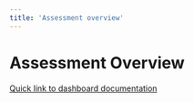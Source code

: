 ```yaml
--- 
title: 'Assessment overview'
---
```


# Assessment Overview

[Quick link to dashboard documentation](https://github.com/databrickslabs/ucx/blob/main/docs/assessment.md)
